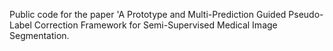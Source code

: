 Public code for the paper 'A Prototype and Multi-Prediction Guided Pseudo-Label Correction Framework for Semi-Supervised Medical Image Segmentation.
